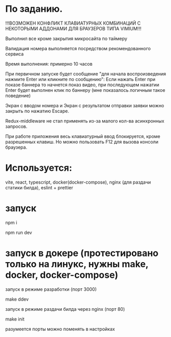 # По заданию.

!!!ВОЗМОЖЕН КОНФЛИКТ КЛАВИАТУРНЫХ КОМБИНАЦИЙ С НЕКОТОРЫМИ АДДОНАМИ ДЛЯ БРАУЗЕРОВ ТИПА VIMIUM!!!

Выполнил все кроме закрытия микросайта по таймеру

Валидация номера выполняется посредством рекомендованного сервиса

Время выполнения: примерно 10 часов

При первичном запуске будет сообщение "для начала воспроизведения нажмите Enter или кликните по сообщению": Если нажать Enter  при показе баннера то начнется показ видео, при последующем нажатии Enter будет выполнен клик по баннеру (мне показалось логичным такое поведение)

Экран с вводом номера и Экран с результатом отправки заявки можно закрыть по нажатию Escape.

Redux-middleware не стал применять из-за малого кол-ва асинхронных запросов.

При работе приложения весь клавиатурный ввод блокируется, кроме разрешенных клавиш. Но можно пользовать F12 для вызова консоли браузера.



# Используется: 

vite, react, typescript,  docker(docker-compose), nginx (для раздачи статики билда), eslint + prettier

# запуск

npm i

npm run dev

# запуск в докере (протестировано только на линукс, нужны make, docker, docker-compose)

запуск в режиме разработки (порт 3000)

make ddev

запуск в режиме раздачи билда через nginx (порт 80)

make init

разумеется порты можно поменять в настройках
